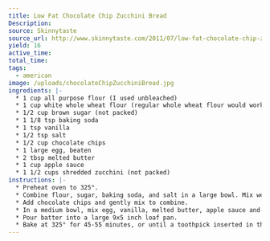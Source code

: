 ```yaml
---
title: Low Fat Chocolate Chip Zucchini Bread
Description: 
source: Skinnytaste
source_url: http://www.skinnytaste.com/2011/07/low-fat-chocolate-chip-zucchini-bread.html
yield: 16
active_time: 
total_time: 
tags: 
  - american
image: /uploads/chocolateChipZucchiniBread.jpg
ingredients: |-
  * 1 cup all purpose flour (I used unbleached) 
  * 1 cup white whole wheat flour (regular whole wheat flour would work) 
  * 1/2 cup brown sugar (not packed) 
  * 1 1/8 tsp baking soda 
  * 1 tsp vanilla 
  * 1/2 tsp salt 
  * 1/2 cup chocolate chips 
  * 1 large egg, beaten 
  * 2 tbsp melted butter 
  * 1 cup apple sauce 
  * 1 1/2 cups shredded zucchini (not packed) 
instructions: |-
  * Preheat oven to 325°. 
  * Combine flour, sugar, baking soda, and salt in a large bowl. Mix well. 
  * Add chocolate chips and gently mix to combine. 
  * In a medium bowl, mix egg, vanilla, melted butter, apple sauce and zucchini. Add to the flour mixture and stir until just blended. 
  * Pour batter into a large 9x5 inch loaf pan. 
  * Bake at 325° for 45-55 minutes, or until a toothpick inserted in the center comes out clean. Cool for about 10 minutes. Remove loaf from pan and let it cool before slicing. 
---
```

